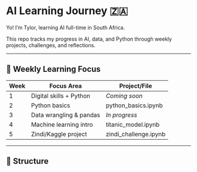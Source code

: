 # AI Learning Journey 🇿🇦

Yo! I’m Tylor, learning AI full-time in South Africa.

This repo tracks my progress in AI, data, and Python through weekly projects, challenges, and reflections.

---

## 🧠 Weekly Learning Focus

| Week | Focus Area               | Project/File                     |
|------|--------------------------|----------------------------------|
| 1    | Digital skills + Python  | *Coming soon*                    |
| 2    | Python basics            | python_basics.ipynb              |
| 3    | Data wrangling & pandas  | *In progress*                    |
| 4    | Machine learning intro   | titanic_model.ipynb              |
| 5    | Zindi/Kaggle project     | zindi_challenge.ipynb            |

---

## 📁 Structure


